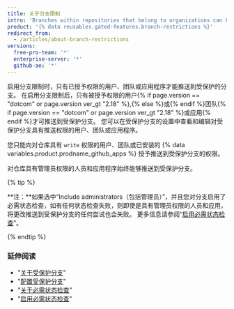 ```yaml
---
title: 关于分支限制
intro: 'Branches within repositories that belong to organizations can be configured so that only certain users, teams, or apps can push to the branch.'
product: '{% data reusables.gated-features.branch-restrictions %}'
redirect_from:
  - /articles/about-branch-restrictions
versions:
  free-pro-team: '*'
  enterprise-server: '*'
  github-ae: '*'
---
```


启用分支限制时，只有已授予权限的用户、团队或应用程序才能推送到受保护的分支。 在启用分支限制后，只有被授予权限的用户{% if page.version == "dotcom" or page.version ver_gt "2.18" %},{% else %}或{% endif %}团队{% if page.version == "dotcom" or page.version ver_gt "2.18" %}或应用{% endif %}才可推送到受保护分支。 您可以在受保护分支的设置中查看和编辑对受保护分支具有推送权限的用户、团队或应用程序。

您只能向对仓库具有 `write` 权限的用户、团队或已安装的 {% data variables.product.prodname_github_apps %} 授予推送到受保护分支的权限。

对仓库具有管理员权限的人员和应用程序始终能够推送到受保护分支。

{% tip %}

**注：**如果选中“Include administrators（包括管理员）”，并且您对分支启用了必需状态检查，如有任何状态检查失败，则即使是具有管理员权限的人员和应用，将更改推送到受保护分支的任何尝试也会失败。 更多信息请参阅“[启用必需状态检查](/articles/enabling-required-status-checks)”。

{% endtip %}

### 延伸阅读

- "[关于受保护分支](/articles/about-protected-branches)"
- "[配置受保护分支](/articles/configuring-protected-branches)"
- "[关于必需状态检查](/articles/about-required-status-checks)"
- "[启用必需状态检查](/articles/enabling-required-status-checks)"
